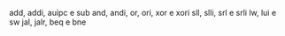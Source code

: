 add, addi, auipc e sub
and, andi, or, ori, xor e xori
sll, slli, srl e srli
lw, lui e sw
jal, jalr, beq e bne